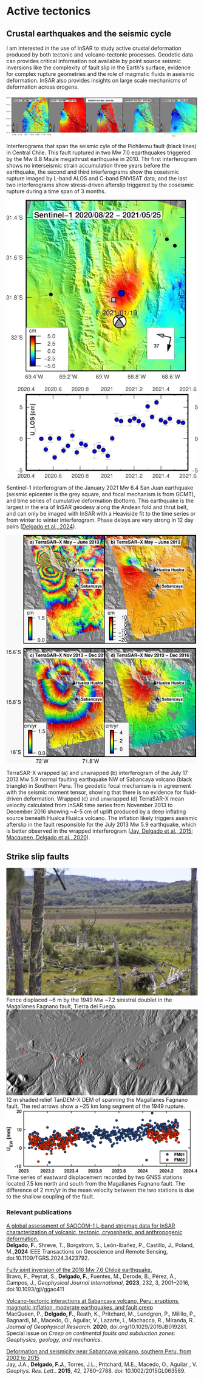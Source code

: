 
# **Active tectonics**

## **Crustal earthquakes and the seismic cycle**

I am interested in the use of InSAR to study active crustal deformation produced by both tectonic and volcano-tectonic processes. Geodetic data can provides critical information not available by point source seismic inversions like the complexity of fault slip in the Earth's surface, evidence for complex rupture geometries and the role of magmatic fluids in aseismic deformation. InSAR also provides insights on large scale mechanisms of deformation across orogens. 

<img style="float: center;" src="/images/pichilemu2.jpg">

Interferograms that span the seismic cyle of the Pichilemu fault (black lines) in Central Chile. This fault ruptured in two Mw 7.0 eqarthquakes triggered by the Mw 8.8 Maule megathrust earthquake in 2010. Thr first interferogram shows no interseismic strain accumulation three years before the earthquake, the second and third interferograms show the coseismic rupture imaged by L-band ALOS and C-band ENVISAT data, and the last two interferograms show stress-driven afterslip triggered by the coseismic rupture during a time span of 3 months.

<img style="float: center;" src="/images/sanjuan_s1.jpg">

Sentinel-1 interferogram of the January 2021 Mw 6.4 San Juan earthquake (seismic epicenter is the grey square, and focal mechanism is from GCMT), and time series of cumulative deformation (bottom). This earthquake is the largest in the era of InSAR geodesy along the Andean fold and thrut belt, and can only be imaged with InSAR with a Heaviside fit to the time series or from winter to winter interferogram. Phase delays are very strong in 12 day pairs ([Delgado et al., 2024](https://ieeexplore.ieee.org/document/10586971)).

<img style="float: center;" src="/images/tsx_dcoffset_wr_coseismic-768x924.jpg" width="500">
 
TerraSAR-X wrapped (a) and unwrapped (b) interferogram of the July 17 2013 Mw 5.9 normal faulting earthquake NW of Sabancaya volcano (black triangle) in Southern Peru. <!-- InSAR shows that the earthquake is of tectonic origin, a curved normal fault with a strike slip component. These details, like the non-planar fault, cannot be inferred by point source models such as those calculated by global earthquake networks like from USGS or GCMT, highlighting the value of having high spatial resolution measurements of ground deformation. --> The geodetic focal mechanism is in agreement with the seismic moment tensor, showing that there is no evidence for fluid-driven deformation. Wrapped (c) and unwrapped (d) TerraSAR-X mean velocity calculated from InSAR time series from November 2013 to December 2016 showing ~4-5 cm of uplift produced by a deep inflating source beneath Hualca Hualca volcano. The inflation likely triggers aseismic afterslip in the fault responsible for the July 2013 Mw 5.9 earthquake, which is better observed in the wrapped interferogram ([Jay, Delgado et al., 2015](http://onlinelibrary.wiley.com/doi/10.1002/2015GL063589/full); [Macqueen, Delgado et al., 2020](https://agupubs.onlinelibrary.wiley.com/doi/abs/10.1029/2019JB019281)).

## **Strike slip faults**
<img style="float: center;" src="/images/1949fence.JPG">
Fence displaced ~6 m by the 1949 Mw ~7.2 sinistral doublet in the Magallanes Fagnano fault, Tierra del Fuego.


<img style="float: center;" src="/images/tdx12m_magallanes.png">
12 m shaded relief TanDEM-X DEM of spanning the Magallanes Fagnano fault. The red arrows show a ~25 km long segment of the 1949 rupture.

<img style="float: center;" src="/images/U_EW.png">
Time series of eastward displacement recorded by two GNSS stations located 7.5 km north and south from the Magallanes Fagnano fault. The difference of 2 mm/yr in the mean velocity between the two stations is due to the shallow coupling of the fault.

### **Relevant publications**


[A global assessment of SAOCOM-1 L-band stripmap data for InSAR characterization of volcanic, tectonic, cryospheric, and anthropogenic deformation.](https://ieeexplore.ieee.org/document/10586971)<br>
**Delgado, F.**, Shreve, T., Borgstrom, S., León-Ibañez, P., Castillo, J., Poland, M.,**2024** IEEE Transactions on Geoscience and Remote Sensing, doi:10.1109/TGRS.2024.3423792.

[Fully joint inversion of the 2016 Mw 7.6 Chiloé earthquake.](https://doi.org/10.1093/gji/ggac411)<br>
Bravo, F., Peyrat, S., **Delgado, F.**, Fuentes, M., Derode, B., Pérez, A., Campos, J., <i>Geophysical Journal International</i>, **2023**, 232, 3, 2001–2016, doi:10.1093/gji/ggac411

[Volcano-tectonic interactions at Sabancaya volcano, Peru: eruptions, magmatic inflation, moderate earthquakes, and fault creep](https://agupubs.onlinelibrary.wiley.com/doi/abs/10.1029/2019JB019281)<br>
MacQueen, P., **Delgado, F.**, Reath, K., Pritchard, M., Lundgren, P., Milillo, P., Bagnardi, M., Macedo, O., Aguilar, V., Lazarte, I.,  Machacca, R., Miranda, R.  <i>Journal of Geophysical Research</i>. **2020**, doi.org/10.1029/2019JB019281. Special issue on <i>Creep on continental faults and subduction zones: Geophysics, geology, and mechanics</i>.

[Deformation and seismicity near Sabancaya volcano, southern Peru, from 2002 to 2015](http://onlinelibrary.wiley.com/doi/10.1002/2015GL063589/full)<br>
Jay, J.A., **Delgado, F.J.**, Torres,  J.L., Pritchard, M.E.,  Macedo,  O., Aguilar , V. <i>Geophys. Res. Lett.</i>. **2015**, 42, 2780–2788. doi: 10.1002/2015GL063589.
